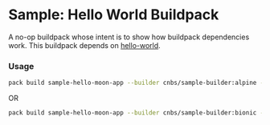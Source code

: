 # Sample: Hello World Buildpack

A no-op buildpack whose intent is to show how buildpack dependencies work. This buildpack depends on [hello-world](../hello-world).

### Usage

```bash
pack build sample-hello-moon-app --builder cnbs/sample-builder:alpine --buildpack ../hello-world/ --buildpack .
```

OR

```bash
pack build sample-hello-moon-app --builder cnbs/sample-builder:bionic --buildpack ../hello-world/ --buildpack .
```